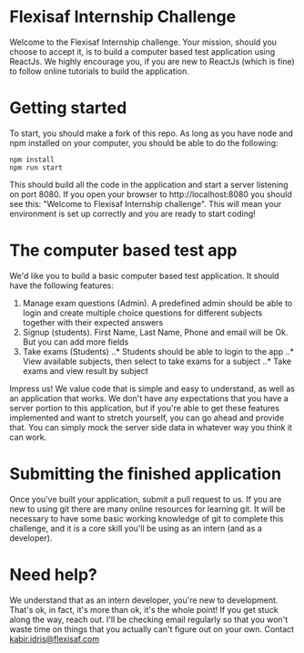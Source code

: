 # Flexisaf Internship Challenge
Welcome to the Flexisaf Internship challenge. Your mission, should you choose to accept it, is to build a computer based test application using ReactJs. We highly encourage you, if you are new to ReactJs (which is fine) to follow online tutorials to build the application.

# Getting started
To start, you should make a fork of this repo. As long as you have node and npm installed on your computer, you should be able to do the following:
```
npm install
npm run start
```
This should build all the code in the application and start a server listening on port 8080. If you open your browser to http://localhost:8080 you should see this: "Welcome to Flexisaf Internship challenge". This will mean your environment is set up correctly and you are ready to start coding!
# The computer based test app
We'd like you to build a basic computer based test application. It should have the following features:

1. Manage exam questions (Admin).
 A predefined admin should be able to login and create multiple choice questions for different subjects together with their expected answers
2. Signup (students).
  First Name, Last Name, Phone and email will be Ok. But you can add more fields
3. Take exams (Students)
  ..* Students should be able to login to the app
  ..* View available subjects, then select to take exams for a subject
  ..* Take exams and view result by subject
  
Impress us! We value code that is simple and easy to understand, as well as an application that works. We don't have any expectations that you have a server portion to this application, but if you're able to get these features implemented and want to stretch yourself, you can go ahead and provide that. You can simply mock the server side data in whatever way you think it can work.

# Submitting the finished application

Once you've built your application, submit a pull request to us. If you are new to using git there are many online resources for learning git. It will be necessary to have some basic working knowledge of git to complete this challenge, and it is a core skill you'll be using as an intern (and as a developer).

# Need help?

We understand that as an intern developer, you're new to development. That's ok, in fact, it's more than ok, it's the whole point! If you get stuck along the way, reach out. I'll be checking email regularly so that you won't waste time on things that you actually can't figure out on your own. Contact kabir.idris@flexisaf.com
